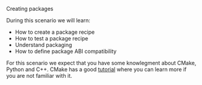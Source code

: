 Creating packages

During this scenario we will learn:

* How to create a package recipe
* How to test a package recipe
* Understand packaging
* How to define package ABI compatibility

For this scenario we expect that you have some knowlegment about CMake, Python and C++.
CMake has a good [tutorial](https://cmake.org/cmake-tutorial/) where you can learn more if you are not familiar with it.
